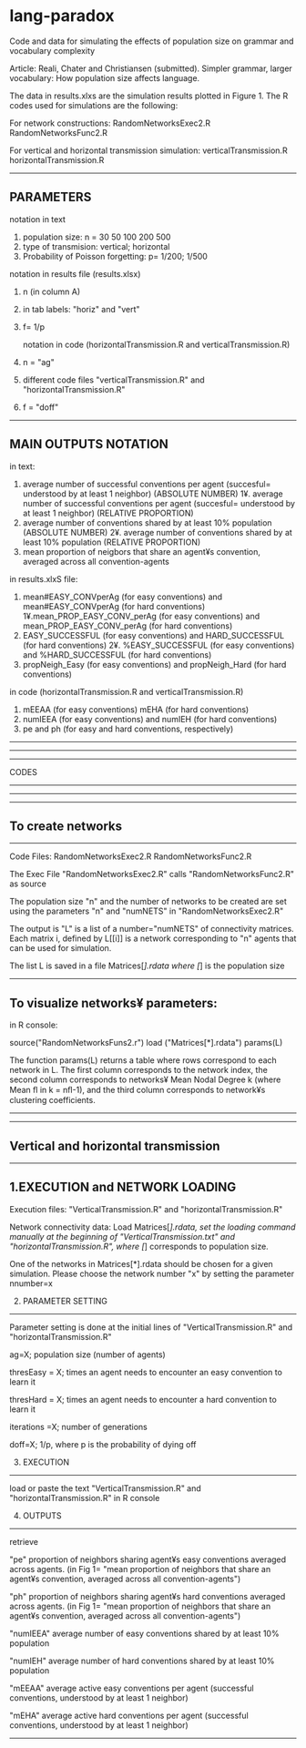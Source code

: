 # lang-paradox
Code and data for simulating the effects of population size on grammar and vocabulary complexity

Article: Reali, Chater and Christiansen (submitted). Simpler grammar, larger vocabulary: How population size affects language.

The data in results.xlxs are the simulation results plotted in Figure 1.
The R codes used for simulations are the following:

For network constructions: 
RandomNetworksExec2.R
RandomNetworksFunc2.R

For vertical and horizontal transmission simulation:
verticalTransmission.R
horizontalTransmission.R

-------------------------------------------------------------------------------------------------------------------------
PARAMETERS 
-------------------------------------------------------------------------------------------------------------------------
  notation in text       
1. population size: n = 30 50 100 200 500
2. type of transmision: vertical; horizontal
3. Probability of Poisson forgetting: p= 1/200; 1/500

  notation in results file (results.xlsx)
1. n (in column A)
2. in tab labels: "horiz" and "vert" 
3. f= 1/p 

   notation in code (horizontalTransmission.R and verticalTransmission.R)
1. n = "ag"
2. different code files "verticalTransmission.R" and "horizontalTransmission.R"  
3. f = "doff"


--------------------------------------------------------------------------------------------------------------------------
MAIN OUTPUTS NOTATION
--------------------------------------------------------------------------------------------------------------------------

in text:

1.  average number of successful conventions per agent (succesful= understood by at least 1 neighbor) (ABSOLUTE NUMBER)
1¥. average number of successful conventions per agent (succesful= understood by at least 1 neighbor) (RELATIVE PROPORTION)
2.  average number of conventions shared by at least 10% population (ABSOLUTE NUMBER)
2¥. average number of conventions shared by at least 10% population (RELATIVE PROPORTION)
3.  mean proportion of neigbors that share an agent¥s convention, averaged across all convention-agents


in results.xlxS file:

1. mean#EASY_CONVperAg  (for easy conventions) and mean#EASY_CONVperAg (for hard conventions)
1¥.mean_PROP_EASY_CONV_perAg (for easy conventions) and mean_PROP_EASY_CONV_perAg (for hard conventions)
2. EASY_SUCCESSFUL (for easy conventions) and HARD_SUCCESSFUL (for hard conventions)
2¥. %EASY_SUCCESSFUL (for easy conventions) and %HARD_SUCCESSFUL (for hard conventions)
3. propNeigh_Easy (for easy conventions) and propNeigh_Hard (for hard conventions)

in code (horizontalTransmission.R and verticalTransmission.R)

1. mEEAA (for easy conventions)  mEHA (for hard conventions)
2. numIEEA (for easy conventions) and numIEH (for hard conventions)
3. pe and ph (for easy and hard conventions, respectively)

-----------------------------------------------------------------------------------------------------------------------
-----------------------------------------------------------------------------------------------------------------------
*****************************
CODES
*****************************
------------------------------------------------------------------------------------------------------------------------
------------------------------------------------------------------------------------------------------------------------
To create networks
------------------------------------------------------------------------------------------------------------------------
------------------------------------------------------------------------------------------------------------------------
Code Files: 
RandomNetworksExec2.R
RandomNetworksFunc2.R

The Exec File "RandomNetworksExec2.R" calls "RandomNetworksFunc2.R" as source

The population size "n" and the number of networks to be created are set using the parameters "n" and "numNETS" in 
"RandomNetworksExec2.R"

The output is "L" is a list of a number="numNETS" of connectivity matrices. Each matrix i, defined by L[[i]] is a network 
corresponding to "n" agents that can be used for simulation.

The list L is saved in a file Matrices[*].rdata where [*] is the population size

----------------------------------
To visualize networks¥ parameters:
----------------------------------
in R console:

source("RandomNetworksFuns2.r")
load ("Matrices[*].rdata")
params(L)

The function params(L) returns a table where rows correspond to each network in L. The first column corresponds to the
network index, the second column corresponds to networks¥ Mean Nodal Degree k (where Mean ﬂ in k = nﬂ-1), and the 
third column corresponds to network¥s clustering coefficients.


------------------------------------------------------------------------------------------------------------------------
------------------------------------------------------------------------------------------------------------------------
Vertical and horizontal transmission
------------------------------------------------------------------------------------------------------------------------
------------------------------------------------------------------------------------------------------------------------


1.EXECUTION and NETWORK LOADING
---------------------------------

Execution files: "VerticalTransmission.R" and "horizontalTransmission.R" 

Network connectivity data: 
Load Matrices[*].rdata, set the loading command manually at the beginning of "VerticalTransmission.txt" and "horizontalTransmission.R", where [*] corresponds to population size. 

One of the networks in Matrices[*].rdata should be chosen for a given simulation. 
Please choose the network number "x" by setting the parameter nnumber=x

2. PARAMETER SETTING
--------------------------------
Parameter setting is done at the initial lines of "VerticalTransmission.R" and "horizontalTransmission.R"

ag=X; population size (number of agents)

thresEasy = X; times an agent needs to encounter an easy convention to learn it

thresHard = X; times an agent needs to encounter a hard convention to learn it

iterations =X; number of generations
 
doff=X; 1/p, where p is the probability of dying off

3. EXECUTION
--------------------------------
load or paste the text "VerticalTransmission.R" and "horizontalTransmission.R" in R console

4. OUTPUTS
--------------------------------
retrieve

"pe" 
proportion of neighbors sharing agent¥s easy conventions averaged across agents. (in Fig 1= "mean proportion of neighbors that share an agent¥s convention, averaged across all convention-agents")

"ph" 
proportion of neighbors sharing agent¥s hard conventions averaged across agents. (in Fig 1= "mean proportion of neighbors that share an agent¥s convention, averaged across all convention-agents")


"numIEEA" 
average number of easy conventions shared by at least 10% population


"numIEH" 
average number of hard conventions shared by at least 10% population

"mEEAA"
average active easy conventions per agent (successful conventions, understood by at least 1 neighbor)

"mEHA"
average active hard conventions per agent (successful conventions, understood by at least 1 neighbor)

-----------------------------------------------------------------------------------------------------------------------


